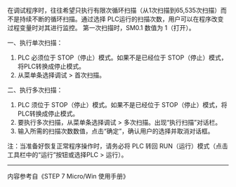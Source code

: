 在调试程序时，往往希望只执行有限次循环扫描（从1次扫描到65,535次扫描）而不是持续不断的循环扫描。通过选择 PLC运行的扫描次数，用户可以在程序改变过程变量时对其进行监控。 第一次扫描时，SM0.1 数值为 1（打开）。

一、执行单次扫描：

1. PLC 必须位于 STOP（停止）模式。如果不是已经位于 STOP（停止）模式，将PLC转换成停止模式。  
2. 从菜单条选择调试 &gt; 首次扫描。

二、执行多次扫描：

1. PLC 须位于 STOP（停止）模式。如果不是已经位于 STOP（停止）模式，将PLC转换成停止模式。  
2. 要执行多次扫描，从菜单条选择调试 &gt; 多次扫描。出现“执行扫描”对话栏。
3. 输入所需的扫描次数数值，点击“确定”，确认用户的选择并取消对话框。

注：当准备好恢复正常程序操作时，请务必将 PLC 转回 RUN（运行）模式（点击工具栏中的“运行”按钮或选择PLC &gt; 运行）。

---

内容参考自《STEP 7 Micro/Win 使用手册》

